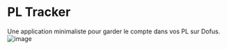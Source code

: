 # PL Tracker
Une application minimaliste pour garder le compte dans vos PL sur Dofus.
![image](https://github.com/user-attachments/assets/617db3e9-79a7-46f4-9cfd-de6e788d9b24)
